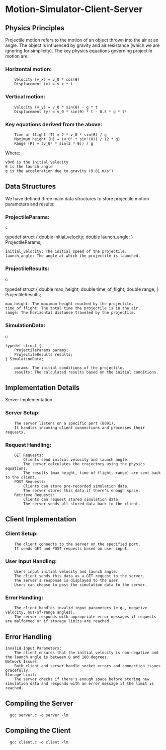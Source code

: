 # Motion-Simulator-Client-Server

## Physics Principles

Projectile motion refers to the motion of an object thrown into the air at an angle. The object is influenced by gravity and air resistance (which we are ignoring for simplicity). The key physics equations governing projectile motion are:

  ### Horizontal motion:
        Velocity (v_x) = v_0 * cos(θ)
        Displacement (x) = v_x * t

  ### Vertical motion:
        Velocity (v_y) = v_0 * sin(θ) - g * t
        Displacement (y) = v_0 * sin(θ) * t - 0.5 * g * t²

  ### Key equations derived from the above:
        Time of flight (T) = 2 * v_0 * sin(θ) / g
        Maximum height (H) = (v_0² * sin²(θ)) / (2 * g)
        Range (R) = (v_0² * sin(2 * θ)) / g

Where:

    v0v0​ is the initial velocity
    θ is the launch angle
    g is the acceleration due to gravity (9.81 m/s²)

## Data Structures

We have defined three main data structures to store projectile motion parameters and results:

### ProjectileParams:

    c

typedef struct {
    double initial_velocity;
    double launch_angle;
} ProjectileParams;

    initial_velocity: The initial speed of the projectile.
    launch_angle: The angle at which the projectile is launched.

### ProjectileResults:

c

typedef struct {
    double max_height;
    double time_of_flight;
    double range;
} ProjectileResults;

    max_height: The maximum height reached by the projectile.
    time_of_flight: The total time the projectile is in the air.
    range: The horizontal distance traveled by the projectile.

### SimulationData:

c

    typedef struct {
        ProjectileParams params;
        ProjectileResults results;
    } SimulationData;

        params: The initial conditions of the projectile.
        results: The calculated results based on the initial conditions.

## Implementation Details

Server Implementation

  ### Server Setup:
        The server listens on a specific port (8091).
        It handles incoming client connections and processes their requests.

  ### Request Handling:
        GET Requests:
            Clients send initial velocity and launch angle.
            The server calculates the trajectory using the physics equations.
            The results (max height, time of flight, range) are sent back to the client.
        POST Requests:
            Clients can store pre-recorded simulation data.
            The server stores this data if there's enough space.
        Retrieve Requests:
            Clients can request stored simulation data.
            The server sends all stored data back to the client.

## Client Implementation

  ### Client Setup:
        The client connects to the server on the specified port.
        It sends GET and POST requests based on user input.

  ### User Input Handling:
        Users input initial velocity and launch angle.
        The client sends this data as a GET request to the server.
        The server's response is displayed to the user.
        Users can choose to post the simulation data to the server.

  ### Error Handling:
        The client handles invalid input parameters (e.g., negative velocity, out-of-range angles).
        The server responds with appropriate error messages if requests are malformed or if storage limits are reached.

## Error Handling

    Invalid Input Parameters:
        The client ensures that the initial velocity is non-negative and the launch angle is between 0 and 180 degrees.
    Network Issues:
        Both client and server handle socket errors and connection issues gracefully.
    Storage Limit:
        The server checks if there's enough space before storing new simulation data and responds with an error message if the limit is reached.

## Compiling the Server
      gcc server.c -o server -lm
## Compiling the Client
      gcc client.c -o client -lm


